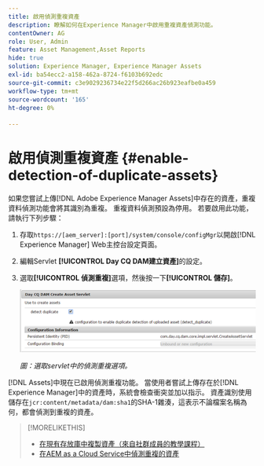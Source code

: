 ```yaml
---
title: 啟用偵測重複資產
description: 瞭解如何在Experience Manager中啟用重複資產偵測功能。
contentOwner: AG
role: User, Admin
feature: Asset Management,Asset Reports
hide: true
solution: Experience Manager, Experience Manager Assets
exl-id: ba54ecc2-a158-462a-8724-f6103b692edc
source-git-commit: c3e9029236734e22f5d266ac26b923eafbe0a459
workflow-type: tm+mt
source-wordcount: '165'
ht-degree: 0%

---
```


# 啟用偵測重複資產 {#enable-detection-of-duplicate-assets}

如果您嘗試上傳[!DNL Adobe Experience Manager Assets]中存在的資產，重複資料偵測功能會將其識別為重複。 重複資料偵測預設為停用。 若要啟用此功能，請執行下列步驟：

1. 存取`https://[aem_server]:[port]/system/console/configMgr`以開啟[!DNL Experience Manager] Web主控台設定頁面。
1. 編輯Servlet **[!UICONTROL Day CQ DAM建立資產]**&#x200B;的設定。
1. 選取&#x200B;**[!UICONTROL 偵測重複]**&#x200B;選項，然後按一下&#x200B;**[!UICONTROL 儲存]**。

   ![選取servlet中的偵測重複選項](assets/chlimage_1-377.png)

   *圖：選取servlet中的偵測重複選項。*

[!DNL Assets]中現在已啟用偵測重複功能。 當使用者嘗試上傳存在於[!DNL Experience Manager]中的資產時，系統會檢查衝突並加以指示。 資產識別使用儲存在`jcr:content/metadata/dam:sha1`的SHA-1雜湊，這表示不論檔案名稱為何，都會偵測到重複的資產。

>[!MORELIKETHIS]
>
>* [在現有存放庫中複製資產（來自社群成員的教學課程）](https://experience-aem.blogspot.com/2019/06/aem-65-find-duplicate-assets-binaries-in-existing-repository.html)
>* [在AEM as a Cloud Service中偵測重複的資產](https://experienceleague.adobe.com/docs/experience-manager-cloud-service/content/assets/admin/detect-duplicate-assets.html)
